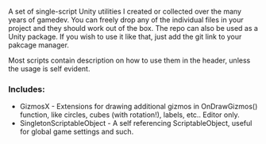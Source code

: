 A set of single-script Unity utilities I created or collected over the many years of gamedev. You can freely drop any of the individual files in your project and they should work out of the box. The repo can also be used as a Unity package. If you wish to use it like that, just add the git link to your pakcage manager.

Most scripts contain description on how to use them in the header, unless the usage is self evident.

### Includes:
* GizmosX - Extensions for drawing additional gizmos in OnDrawGizmos() function, like circles, cubes (with rotation!), labels, etc.. Editor only.
* SingletonScriptableObject - A self referencing ScriptableObject, useful for global game settings and such.
